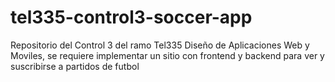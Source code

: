 # tel335-control3-soccer-app
Repositorio del Control 3 del ramo Tel335 Diseño de Aplicaciones Web y Moviles, se requiere implementar un sitio con frontend y backend para ver y suscribirse a partidos de futbol
